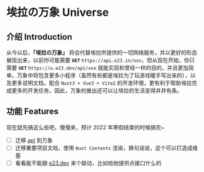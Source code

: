 # 埃拉の万象 Universe

## 介绍 Introduction

从今以后，**「埃拉の万象」** 将会代替埃拉所提供的一切网络服务，并以更好的形态展现出来，以前你可能需要 **`GET`** `https://api.e23.in/xxx`，但从现在开始，你只需要 **`GET`** `https://u.e23.dev/api/xxx` 就能实现和曾经一样的目的，并且更加简单。万象中将包含更多小程序（虽然有些都是埃拉为了玩游戏暖手写出来的），以及更多说明文档，配合 `Nuxt3 + Vue3 + Vite2` 的开发环境，更有利于帮助埃拉完成更多的开发任务，因此，万象的推出还可以让埃拉的生活变得井井有条。

## 功能 Features

现在就先搞这么些吧，慢慢来，预计 2022 年寒假结束的时候搞完~

* [ ] 迁移 [api](https://github.com/ElaBosak233/api.git) 到万象
* [ ] 迁移重要项目文档，使用 `Nuxt Contents` 渲染，换句话说，这个可以打造成维基
* [ ] 看看能不能跟 [e23.dev](https://e23.dev) 来个联动，比如给她提供点接口什么的
